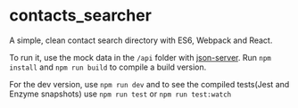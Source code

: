 # contacts_searcher

A simple, clean contact search directory with ES6, Webpack and React.

To run it, use the mock data in the `/api` folder with [json-server](https://github.com/typicode/json-server). Run `npm install` and `npm run build` to compile a build version.

For the dev version, use `npm run dev` and to see the compiled tests(Jest and Enzyme snapshots) use `npm run test` or `npm run test:watch`


